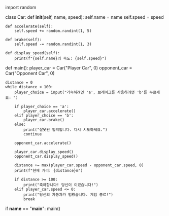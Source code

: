 import random

class Car:
    def __init__(self, name, speed):
        self.name = name
        self.speed = speed

    def accelerate(self):
        self.speed += random.randint(1, 5)

    def brake(self):
        self.speed -= random.randint(1, 3)

    def display_speed(self):
        print(f"{self.name}의 속도: {self.speed}")

def main():
    player_car = Car("Player Car", 0)
    opponent_car = Car("Opponent Car", 0)

    distance = 0
    while distance < 100:
        player_choice = input("가속하려면 'a', 브레이크를 사용하려면 'b'를 누르세요: ")

        if player_choice == 'a':
            player_car.accelerate()
        elif player_choice == 'b':
            player_car.brake()
        else:
            print("잘못된 입력입니다. 다시 시도하세요.")
            continue

        opponent_car.accelerate()

        player_car.display_speed()
        opponent_car.display_speed()

        distance += max(player_car.speed - opponent_car.speed, 0)
        print(f"현재 거리: {distance}m")

        if distance >= 100:
            print("축하합니다! 당신이 이겼습니다!")
        elif player_car.speed <= 0:
            print("당신의 자동차가 멈췄습니다. 게임 종료!")
            break

if __name__ == "__main__":
    main()
